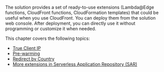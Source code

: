 The solution provides a set of ready-to-use extensions (Lambda@Edge functions, CloudFront functions, CloudFormation templates) that could be useful when you use CloudFront. You can deploy them from the solution web console. After deployment, you can directly use it without programming or customize it when needed.

This chapter covers the following topics:

- [True Client IP](true-client-ip.md)
- [Pre-warming](pre-warming.md)
- [Redirect by Country](redirect-by-country.md)
- [More extensions in Serverless Application Repository (SAR)](more-extension-in-sar.md)



